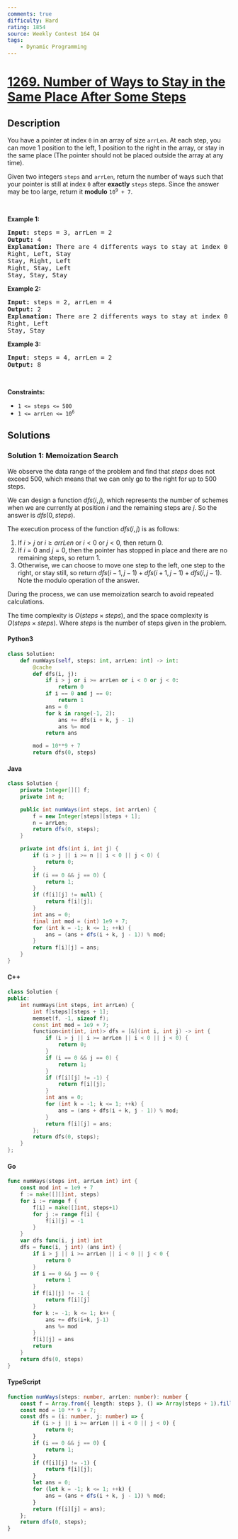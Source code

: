 ```yaml
---
comments: true
difficulty: Hard
rating: 1854
source: Weekly Contest 164 Q4
tags:
    - Dynamic Programming
---
```


<!-- problem:start -->

# [1269. Number of Ways to Stay in the Same Place After Some Steps](https://leetcode.com/problems/number-of-ways-to-stay-in-the-same-place-after-some-steps)

## Description

<!-- description:start -->

<p>You have a pointer at index <code>0</code> in an array of size <code>arrLen</code>. At each step, you can move 1 position to the left, 1 position to the right in the array, or stay in the same place (The pointer should not be placed outside the array at any time).</p>

<p>Given two integers <code>steps</code> and <code>arrLen</code>, return the number of ways such that your pointer is still at index <code>0</code> after <strong>exactly</strong> <code>steps</code> steps. Since the answer may be too large, return it <strong>modulo</strong> <code>10<sup>9</sup> + 7</code>.</p>

<p>&nbsp;</p>
<p><strong class="example">Example 1:</strong></p>

<pre>
<strong>Input:</strong> steps = 3, arrLen = 2
<strong>Output:</strong> 4
<strong>Explanation: </strong>There are 4 differents ways to stay at index 0 after 3 steps.
Right, Left, Stay
Stay, Right, Left
Right, Stay, Left
Stay, Stay, Stay
</pre>

<p><strong class="example">Example 2:</strong></p>

<pre>
<strong>Input:</strong> steps = 2, arrLen = 4
<strong>Output:</strong> 2
<strong>Explanation:</strong> There are 2 differents ways to stay at index 0 after 2 steps
Right, Left
Stay, Stay
</pre>

<p><strong class="example">Example 3:</strong></p>

<pre>
<strong>Input:</strong> steps = 4, arrLen = 2
<strong>Output:</strong> 8
</pre>

<p>&nbsp;</p>
<p><strong>Constraints:</strong></p>

<ul>
	<li><code>1 &lt;= steps &lt;= 500</code></li>
	<li><code>1 &lt;= arrLen &lt;= 10<sup>6</sup></code></li>
</ul>

<!-- description:end -->

## Solutions

<!-- solution:start -->

### Solution 1: Memoization Search

We observe the data range of the problem and find that $steps$ does not exceed $500$, which means that we can only go to the right for up to $500$ steps.

We can design a function $dfs(i, j)$, which represents the number of schemes when we are currently at position $i$ and the remaining steps are $j$. So the answer is $dfs(0, steps)$.

The execution process of the function $dfs(i, j)$ is as follows:

1. If $i \gt j$ or $i \geq arrLen$ or $i \lt 0$ or $j \lt 0$, then return $0$.
1. If $i = 0$ and $j = 0$, then the pointer has stopped in place and there are no remaining steps, so return $1$.
1. Otherwise, we can choose to move one step to the left, one step to the right, or stay still, so return $dfs(i - 1, j - 1) + dfs(i + 1, j - 1) + dfs(i, j - 1)$. Note the modulo operation of the answer.

During the process, we can use memoization search to avoid repeated calculations.

The time complexity is $O(steps \times steps)$, and the space complexity is $O(steps \times steps)$. Where $steps$ is the number of steps given in the problem.

<!-- tabs:start -->

#### Python3

```python
class Solution:
    def numWays(self, steps: int, arrLen: int) -> int:
        @cache
        def dfs(i, j):
            if i > j or i >= arrLen or i < 0 or j < 0:
                return 0
            if i == 0 and j == 0:
                return 1
            ans = 0
            for k in range(-1, 2):
                ans += dfs(i + k, j - 1)
                ans %= mod
            return ans

        mod = 10**9 + 7
        return dfs(0, steps)
```

#### Java

```java
class Solution {
    private Integer[][] f;
    private int n;

    public int numWays(int steps, int arrLen) {
        f = new Integer[steps][steps + 1];
        n = arrLen;
        return dfs(0, steps);
    }

    private int dfs(int i, int j) {
        if (i > j || i >= n || i < 0 || j < 0) {
            return 0;
        }
        if (i == 0 && j == 0) {
            return 1;
        }
        if (f[i][j] != null) {
            return f[i][j];
        }
        int ans = 0;
        final int mod = (int) 1e9 + 7;
        for (int k = -1; k <= 1; ++k) {
            ans = (ans + dfs(i + k, j - 1)) % mod;
        }
        return f[i][j] = ans;
    }
}
```

#### C++

```cpp
class Solution {
public:
    int numWays(int steps, int arrLen) {
        int f[steps][steps + 1];
        memset(f, -1, sizeof f);
        const int mod = 1e9 + 7;
        function<int(int, int)> dfs = [&](int i, int j) -> int {
            if (i > j || i >= arrLen || i < 0 || j < 0) {
                return 0;
            }
            if (i == 0 && j == 0) {
                return 1;
            }
            if (f[i][j] != -1) {
                return f[i][j];
            }
            int ans = 0;
            for (int k = -1; k <= 1; ++k) {
                ans = (ans + dfs(i + k, j - 1)) % mod;
            }
            return f[i][j] = ans;
        };
        return dfs(0, steps);
    }
};
```

#### Go

```go
func numWays(steps int, arrLen int) int {
	const mod int = 1e9 + 7
	f := make([][]int, steps)
	for i := range f {
		f[i] = make([]int, steps+1)
		for j := range f[i] {
			f[i][j] = -1
		}
	}
	var dfs func(i, j int) int
	dfs = func(i, j int) (ans int) {
		if i > j || i >= arrLen || i < 0 || j < 0 {
			return 0
		}
		if i == 0 && j == 0 {
			return 1
		}
		if f[i][j] != -1 {
			return f[i][j]
		}
		for k := -1; k <= 1; k++ {
			ans += dfs(i+k, j-1)
			ans %= mod
		}
		f[i][j] = ans
		return
	}
	return dfs(0, steps)
}
```

#### TypeScript

```ts
function numWays(steps: number, arrLen: number): number {
    const f = Array.from({ length: steps }, () => Array(steps + 1).fill(-1));
    const mod = 10 ** 9 + 7;
    const dfs = (i: number, j: number) => {
        if (i > j || i >= arrLen || i < 0 || j < 0) {
            return 0;
        }
        if (i == 0 && j == 0) {
            return 1;
        }
        if (f[i][j] != -1) {
            return f[i][j];
        }
        let ans = 0;
        for (let k = -1; k <= 1; ++k) {
            ans = (ans + dfs(i + k, j - 1)) % mod;
        }
        return (f[i][j] = ans);
    };
    return dfs(0, steps);
}
```

<!-- tabs:end -->

<!-- solution:end -->

<!-- problem:end -->

